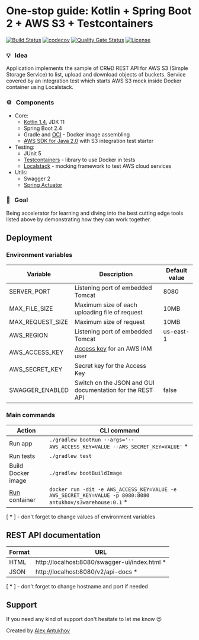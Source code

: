 # One-stop guide: Kotlin + Spring Boot 2 + AWS S3 + Testcontainers

[![Build Status](https://travis-ci.org/antukhov/s3warehouse.svg?branch=master)](https://travis-ci.org/antukhov/s3warehouse)
[![codecov](https://codecov.io/gh/antukhov/s3warehouse/branch/master/graph/badge.svg?token=FAH13GXHFN)](https://codecov.io/gh/antukhov/s3warehouse)
[![Quality Gate Status](https://sonarcloud.io/api/project_badges/measure?project=antukhov_s3warehouse&metric=alert_status)](https://sonarcloud.io/dashboard?id=antukhov_s3warehouse)
[![License](https://img.shields.io/badge/License-Apache%202.0-blue.svg)](https://opensource.org/licenses/Apache-2.0)
  
### :bulb: &nbsp; Idea

Application implements the sample of CR~~U~~D REST API for AWS S3 (Simple Storage Service) to list, upload and download objects of buckets. Service covered by an integration test which starts AWS S3 mock inside Docker container using Localstack.   

### :gear: &nbsp; Components
* Core: 
  * [Kotlin 1.4](https://kotlinlang.org/docs/reference/whatsnew14.html), JDK 11
  * Spring Boot 2.4  
  * Gradle and [OCI](https://docs.spring.io/spring-boot/docs/current/gradle-plugin/reference/html/#build-image) - Docker image assembling  
  * [AWS SDK for Java 2.0](https://docs.aws.amazon.com/sdk-for-java/v2/developer-guide/welcome.html) with S3 integration test starter  
* Testing:
  * JUnit 5
  * [Testcontainers](https://www.testcontainers.org/modules/localstack/) - library to use Docker in tests
  * [Localstack](https://github.com/localstack/localstack) - mocking framework to test AWS cloud services
* Utils:
  * Swagger 2  
  * [Spring Actuator](https://docs.spring.io/spring-boot/docs/current/reference/html/production-ready-features.html)
  
### :briefcase: &nbsp; Goal
  
Being accelerator for learning and diving into the best cutting edge tools listed above by demonstrating how they can work together.  
  
## Deployment

### Environment variables

| Variable | Description | Default value |
|---|---|---|
| SERVER_PORT | Listening port of embedded Tomcat | 8080 |
| MAX_FILE_SIZE | Maximum size of each uploading file of request | 10MB |
| MAX_REQUEST_SIZE | Maximum size of request | 10MB |
| AWS_REGION | Listening port of embedded Tomcat | us-east-1 |
| AWS_ACCESS_KEY | [Access key](https://docs.aws.amazon.com/IAM/latest/UserGuide/id_credentials_access-keys.html) for an AWS IAM user |  |
| AWS_SECRET_KEY | Secret key for the Access Key |  |
| SWAGGER_ENABLED | Switch on the JSON and GUI documentation for the REST API | false |

### Main commands
  
| Action | CLI command |
|---|---|
| Run app | ```./gradlew bootRun --args='--AWS_ACCESS_KEY=VALUE --AWS_SECRET_KEY=VALUE'``` * |
| Run tests | ```./gradlew test```  |
| Build Docker image | ```./gradlew bootBuildImage``` |
| [Run](https://docs.docker.com/engine/reference/commandline/run/) container | ```docker run -dit -e AWS_ACCESS_KEY=VALUE -e AWS_SECRET_KEY=VALUE -p 8080:8080 antukhov/s3warehouse:0.1``` * |

[ **&ast;** ] - don't forget to change values of environment variables

## REST API documentation

| Format | URL |
|---|---|
| HTML | http://localhost:8080/swagger-ui/index.html * |
| JSON | http://localhost:8080/v2/api-docs * |

[ **&ast;** ] - don't forget to change hostname and port if needed

## Support

If you need any kind of support don't hesitate to let me know :wink:
  
Created by [Alex Antukhov](https://www.linkedin.com/in/antukhov/) 
